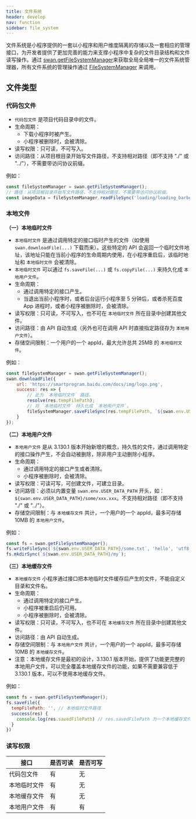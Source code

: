 ```yaml
---
title: 文件系统
header: develop
nav: function
sidebar: file_system
---
```


文件系统是小程序提供的一套以小程序和用户维度隔离的存储以及一套相应的管理接口，为开发者提供了更加完善的能力来支撑小程序中复杂的文件目录结构和文件读写操作。通过 [swan.getFileSystemManager](/develop/api/file/file_system/#FileSystemManager/)来获取全局全局唯一的文件系统管理器，所有文件系统的管理操作通过 [FileSystemManager](/develop/api/file/file_system/#FileSystemManager/) 来调用。

## 文件类型

### 代码包文件

+ `代码包文件` 是项目代码目录中的文件。
+ 生命周期：
    + 下载小程序时被产生。
    + 小程序被删除时，会被清除。
+ 读写权限：只可读，不可写入。
+ 访问路径：从项目根目录开始写文件路径，不支持相对路径（即不支持 "./" 或 "../"），不需要带访问协议前缀。

例如：
```js
const fileSystemManager = swan.getFileSystemManager();
// 路径：从项目根目录开始写文件路径，不支持相对路径，不需要带访问协议前缀。
const imageData = fileSystemManager.readFileSync('loading/loading_barbg.png');
```

### 本地文件

**（一）本地临时文件**

+ `本地临时文件` 是通过调用特定的接口临时产生的文件（如使用 `swan.downloadFile(...)` 下载而来）。这些特定的 API 会返回一个临时文件地址，该地址只能在当前小程序的生命周期内使用，在小程序重启后，该临时地址和 `本地临时文件` 会被清除。
+ `本地临时文件` 可以通过 `fs.saveFile(...)` 或 `fs.copyFile(...)` 来持久化成 `本地用户文件`。
+ 生命周期：
    + 通过调用特定的接口产生。
    + 当退出当前小程序时，或者后台运行小程序至 5 分钟后，或者杀死百度 App 进程时，或者小程序被删除时，会被清除。
+ 读写权限：只可读，不可写入，也不可在 `本地临时文件` 所在目录中创建其他文件。
+ 访问路径：由 API 自动生成（另外也可在调用 API 时直接指定路径存为 `本地用户文件`）。
+ 存储空间限制：一个用户的一个 appId，最大允许总共 25MB 的 `本地临时文件`。

例如：
```js
const fileSystemManager = swan.getFileSystemManager();
swan.downloadFile({
    url: 'https://smartprogram.baidu.com/docs/img/logo.png',
    success: res => {
        // 此为 `本地临时文件` 路径。
        resolve(res.tempFilePath);
        // 将 `本地临时文件` 持久化成 `本地用户文件`。
        fileSystemManager.saveFileSync(res.tempFilePath, `${swan.env.USER_DATA_PATH}/my.png`);
    }
});
```

**（二）本地用户文件**

+ `本地用户文件` 是从 3.130.1 版本开始新增的概念，持久性的文件，通过调用特定的接口操作产生，不会自动被删除，除非用户主动删除小程序。
+ 生命周期：
    + 通过调用特定的接口产生或者清除。
    + 小程序被删除时，会被清除。
+ 读写权限：可读可写，可创建文件，可建立目录。
+ 访问路径：必须以内置变量 `swan.env.USER_DATA_PATH` 开头，如：`${swan.env.USER_DATA_PATH}/some/xxx.xxx`。不支持相对路径（即不支持 "./" 或 "../"）。
+ 存储空间限制：与 `本地缓存文件` 共计，一个用户的一个 appId，最多可存储 10MB 的 `本地用户文件`。

例如：
```js
const fs = swan.getFileSystemManager();
fs.writeFileSync(`${swan.env.USER_DATA_PATH}/some.txt`, 'hello', 'utf8');
fs.mkdirSync(`${swan.env.USER_DATA_PATH}/my`);
```

**（三）本地缓存文件**

+ `本地缓存文件` 小程序通过接口把本地临时文件缓存后产生的文件，不能自定义目录和文件名。
+ 生命周期：
    + 通过调用特定的接口产生。
    + 小程序被重启后仍可用。
    + 小程序被删除时，会被清除。
+ 读写权限：只可读，不可写入，也不可在 `本地缓存文件` 所在目录中创建其他文件。
+ 访问路径：由 API 自动生成。
+ 存储空间限制：与 `本地用户文件` 共计，一个用户的一个 appId，最多可存储 10MB 的 `本地缓存文件`。
+ 注意：本地缓存文件是最初的设计，3.130.1 版本开始，提供了功能更完整的本地用户文件，可以完全覆盖本地缓存文件的功能，如果不需要兼容低于 3.130.1 版本，可以不使用本地缓存文件。

例如：
```js
const fs = swan.getFileSystemManager();
fs.saveFile({
  tempFilePath: '', // 本地临时文件路径
  success(res) {
    console.log(res.savedFilePath) // res.savedFilePath 为一个本地缓存文件路径
  }
})
```

### 读写权限

|接口|是否可读|是否可写|
|-|-|-|
|代码包文件|有|无|
|本地临时文件|有|无|
|本地缓存文件|有|无|
|本地用户文件|有|有|

